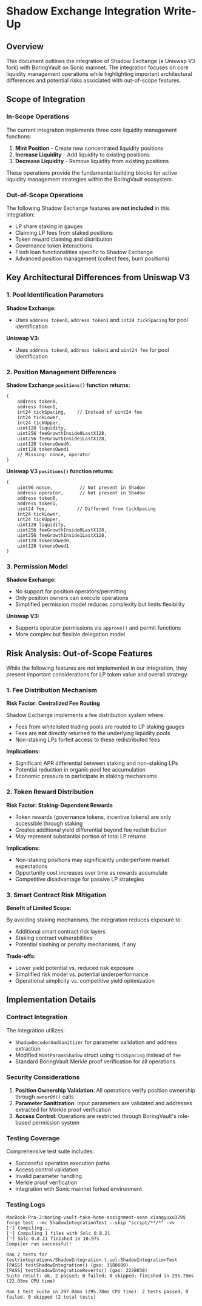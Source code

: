 # Shadow Exchange Integration Write-Up

## Overview

This document outlines the integration of Shadow Exchange (a Uniswap V3 fork) with BoringVault on Sonic mainnet. The integration focuses on core liquidity management operations while highlighting important architectural differences and potential risks associated with out-of-scope features.

## Scope of Integration

### In-Scope Operations

The current integration implements three core liquidity management functions:

1. **Mint Position** - Create new concentrated liquidity positions
2. **Increase Liquidity** - Add liquidity to existing positions  
3. **Decrease Liquidity** - Remove liquidity from existing positions

These operations provide the fundamental building blocks for active liquidity management strategies within the BoringVault ecosystem.

### Out-of-Scope Operations

The following Shadow Exchange features are **not included** in this integration:

- LP share staking in gauges
- Claiming LP fees from staked positions
- Token reward claiming and distribution
- Governance token interactions
- Flash loan functionalities specific to Shadow Exchange
- Advanced position management (collect fees, burn positions)

## Key Architectural Differences from Uniswap V3

### 1. Pool Identification Parameters

**Shadow Exchange:**
- Uses `address token0`, `address token1` and `int24 tickSpacing` for pool identification

**Uniswap V3:**
- Uses `address token0`, `address token1` and `uint24 fee` for pool identification

### 2. Position Management Differences

**Shadow Exchange `positions()` function returns:**
```solidity
(
    address token0,
    address token1, 
    int24 tickSpacing,    // Instead of uint24 fee
    int24 tickLower,
    int24 tickUpper,
    uint128 liquidity,
    uint256 feeGrowthInside0LastX128,
    uint256 feeGrowthInside1LastX128,
    uint128 tokensOwed0,
    uint128 tokensOwed1
    // Missing: nonce, operator
)
```

**Uniswap V3 `positions()` function returns:**
```solidity
(
    uint96 nonce,          // Not present in Shadow
    address operator,      // Not present in Shadow  
    address token0,
    address token1,
    uint24 fee,           // Different from tickSpacing
    int24 tickLower,
    int24 tickUpper,
    uint128 liquidity,
    uint256 feeGrowthInside0LastX128,
    uint256 feeGrowthInside1LastX128,
    uint128 tokensOwed0,
    uint128 tokensOwed1
)
```

### 3. Permission Model

**Shadow Exchange:**
- No support for position operators/permitting
- Only position owners can execute operations
- Simplified permission model reduces complexity but limits flexibility

**Uniswap V3:**
- Supports operator permissions via `approve()` and permit functions
- More complex but flexible delegation model

## Risk Analysis: Out-of-Scope Features

While the following features are not implemented in our integration, they present important considerations for LP token value and overall strategy:

### 1. Fee Distribution Mechanism

**Risk Factor: Centralized Fee Routing**

Shadow Exchange implements a fee distribution system where:
- Fees from whitelisted trading pools are routed to LP staking gauges
- Fees are **not** directly returned to the underlying liquidity pools
- Non-staking LPs forfeit access to these redistributed fees

**Implications:**
- Significant APR differential between staking and non-staking LPs
- Potential reduction in organic pool fee accumulation
- Economic pressure to participate in staking mechanisms

### 2. Token Reward Distribution

**Risk Factor: Staking-Dependent Rewards**

- Token rewards (governance tokens, incentive tokens) are only accessible through staking
- Creates additional yield differential beyond fee redistribution
- May represent substantial portion of total LP returns

**Implications:**
- Non-staking positions may significantly underperform market expectations
- Opportunity cost increases over time as rewards accumulate
- Competitive disadvantage for passive LP strategies

### 3. Smart Contract Risk Mitigation

**Benefit of Limited Scope:**

By avoiding staking mechanisms, the integration reduces exposure to:
- Additional smart contract risk layers
- Staking contract vulnerabilities
- Potential slashing or penalty mechanisms, if any

**Trade-offs:**
- Lower yield potential vs. reduced risk exposure
- Simplified risk model vs. potential underperformance
- Operational simplicity vs. competitive yield optimization

## Implementation Details

### Contract Integration

The integration utilizes:
- `ShadowDecoderAndSanitizer` for parameter validation and address extraction
- Modified `MintParamsShadow` struct using `tickSpacing` instead of `fee`
- Standard BoringVault Merkle proof verification for all operations

### Security Considerations

1. **Position Ownership Validation**: All operations verify position ownership through `ownerOf()` calls
2. **Parameter Sanitization**: Input parameters are validated and addresses extracted for Merkle proof verification
3. **Access Control**: Operations are restricted through BoringVault's role-based permission system

### Testing Coverage

Comprehensive test suite includes:
- Successful operation execution paths
- Access control validation
- Invalid parameter handling
- Merkle proof verification
- Integration with Sonic mainnet forked environment

### Testing Logs
```
MacBook-Pro-2:boring-vault-take-home-assignment-sean xiangyuxu329$ forge test --mc ShadowIntegrationTest --skip "script/**/*" -vv
[⠊] Compiling...
[⠒] Compiling 1 files with Solc 0.8.21
[⠑] Solc 0.8.21 finished in 10.97s
Compiler run successful!

Ran 2 tests for test/integrations/ShadowIntegration.t.sol:ShadowIntegrationTest
[PASS] testShadowIntegration() (gas: 3180600)
[PASS] testShadowIntegrationReverts() (gas: 2228038)
Suite result: ok. 2 passed; 0 failed; 0 skipped; finished in 295.78ms (22.05ms CPU time)

Ran 1 test suite in 297.04ms (295.78ms CPU time): 2 tests passed, 0 failed, 0 skipped (2 total tests)

```